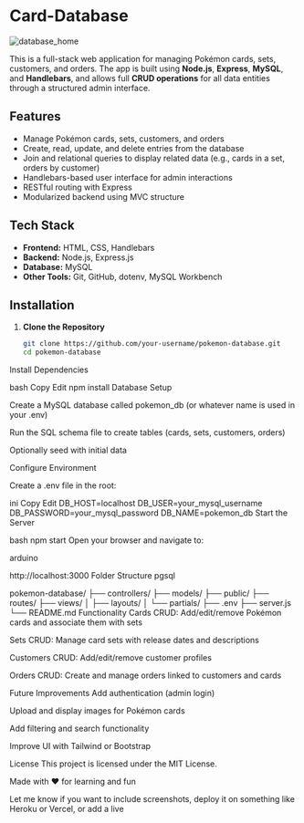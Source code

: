 # Card-Database
![database_home](https://github.com/user-attachments/assets/66d3b08f-63f2-4eb2-8537-262f26133b1f)

This is a full-stack web application for managing Pokémon cards, sets, customers, and orders. The app is built using **Node.js**, **Express**, **MySQL**, and **Handlebars**, and allows full **CRUD operations** for all data entities through a structured admin interface.

## Features

- Manage Pokémon cards, sets, customers, and orders
- Create, read, update, and delete entries from the database
- Join and relational queries to display related data (e.g., cards in a set, orders by customer)
- Handlebars-based user interface for admin interactions
- RESTful routing with Express
- Modularized backend using MVC structure

## Tech Stack

- **Frontend:** HTML, CSS, Handlebars
- **Backend:** Node.js, Express.js
- **Database:** MySQL
- **Other Tools:** Git, GitHub, dotenv, MySQL Workbench

## Installation

1. **Clone the Repository**
   ```bash
   git clone https://github.com/your-username/pokemon-database.git
   cd pokemon-database
Install Dependencies

bash
Copy
Edit
npm install
Database Setup

Create a MySQL database called pokemon_db (or whatever name is used in your .env)

Run the SQL schema file to create tables (cards, sets, customers, orders)

Optionally seed with initial data

Configure Environment

Create a .env file in the root:

ini
Copy
Edit
DB_HOST=localhost
DB_USER=your_mysql_username
DB_PASSWORD=your_mysql_password
DB_NAME=pokemon_db
Start the Server

bash
npm start
Open your browser and navigate to:

arduino

http://localhost:3000
Folder Structure
pgsql

pokemon-database/
├── controllers/
├── models/
├── public/
├── routes/
├── views/
│   ├── layouts/
│   └── partials/
├── .env
├── server.js
└── README.md
Functionality
Cards CRUD: Add/edit/remove Pokémon cards and associate them with sets

Sets CRUD: Manage card sets with release dates and descriptions

Customers CRUD: Add/edit/remove customer profiles

Orders CRUD: Create and manage orders linked to customers and cards

Future Improvements
Add authentication (admin login)

Upload and display images for Pokémon cards

Add filtering and search functionality

Improve UI with Tailwind or Bootstrap

License
This project is licensed under the MIT License.

Made with ❤️ for learning and fun

Let me know if you want to include screenshots, deploy it on something like Heroku or Vercel, or add a live 
